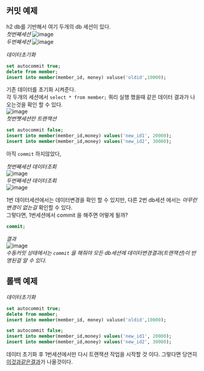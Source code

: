 ## 커밋 예제

h2 db를 기반해서 여기 두개의 db 세션이 있다. <br>
*첫번째세션* 
![image](https://github.com/GukSense/TIL/assets/101082667/9e98bd5f-404e-4230-be46-f6819fe377da)<br>
*두번째세션*
![image](https://github.com/GukSense/TIL/assets/101082667/de35da96-80fe-4011-94d6-0c50a0bdeff1)<br>



*데이터초기화*
```sql
set autocommit true;
delete from member;
insert into member(member_id, money) valuse('oldid',10000);
```

기존 데이터를 초기화 시켜준다.<br>
각 두개의 세션에서 `select * from member;` 쿼리 실행 했을때 같은 데이터 결과가 나오는것을 확인 할 수 있다.<br>
![image](https://github.com/GukSense/TIL/assets/101082667/b8c123fb-babc-4263-b70d-7b367eb9de26)
<br>
*첫번쨋세션만 트랜잭션*
```sql
set autocommit false;
insert into member(member_id,money) values('new_id1', 20000);
insert into member(member_id,money) values('new_id2', 30000);
```
아직 `commit` 하지않았다, 

*첫번째세션 데이터조회* <br>
![image](https://github.com/GukSense/TIL/assets/101082667/531f4634-e117-41d0-9e3f-dec34210b5e8) <br>
*두번째세션 데이터조회* <br>
![image](https://github.com/GukSense/TIL/assets/101082667/d3c5adc1-596f-42c4-b562-51cd0f6219cc) <br>

1번 데이터세션에서는 데이터변경을 확인 할 수 있지만, 다른 2번 db세션 에서는 *아무런 변경이 없는걸* 확인할 수 있다.<br>
그렇다면, 1번세션에서 commit 을 해주면 어떻게 될까?
```sql 1번세션
commit;
```
*결과* <br>
![image](https://github.com/GukSense/TIL/assets/101082667/35ea664d-f50e-400f-a6f8-b3530605769b)<br>
*수동커밋 상태에서는 `commit` 을 해줘야 모든 db세션에 데이터변경결과(트랜잭션)이 반영된걸 알 수 있다.*

## 롤백 예제
*데이터초기화*
```sql
set autocommit true;
delete from member;
insert into member(member_id, money) valuse('oldid',10000);
```
```sql
set autocommit false;
insert into member(member_id,money) values('new_id1', 20000);
insert into member(member_id,money) values('new_id2', 30000);
```
데이터 초기화 후 1번세션에서만 다시 트랜잭션 작업을 시작할 것 이다.  그렇다면 당연히  [이것과같은결과](#line-22-anchor)가 나올것이다.
